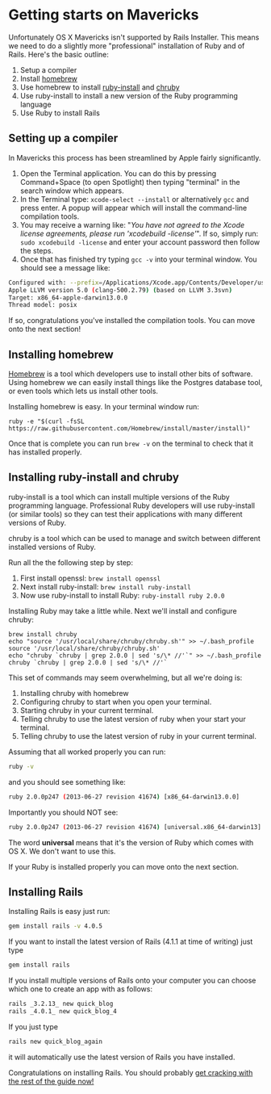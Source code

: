 # Getting starts on Mavericks

Unfortunately OS X Mavericks isn't supported by Rails Installer. This means we
need to do a slightly more "professional" installation of Ruby and of Rails.
Here's the basic outline:

1. Setup a compiler
2. Install [homebrew](http://brew.sh)
3. Use homebrew to install [ruby-install](https://github.com/postmodern/ruby-install) and [chruby](https://github.com/postmodern/chruby)
4. Use ruby-install to install a new version of the Ruby programming language
5. Use Ruby to install Rails

## Setting up a compiler

In Mavericks this process has been streamlined by Apple fairly significantly.

1. Open the Terminal application. You can do this by pressing Command+Space (to open Spotlight) then typing "terminal" in the search window which appears.
2. In the Terminal type: `xcode-select --install` or alternatively `gcc` and press enter. A popup will appear which will install the command-line compilation tools.
3. You may receive a warning like: "_You have not agreed to the Xcode license agreements, please run 'xcodebuild -license'_". If so, simply run: `sudo xcodebuild -license` and enter your account password then follow the steps.
4. Once that has finished try typing `gcc -v` into your terminal window. You should see a message like:

```sh
Configured with: --prefix=/Applications/Xcode.app/Contents/Developer/usr
Apple LLVM version 5.0 (clang-500.2.79) (based on LLVM 3.3svn)
Target: x86_64-apple-darwin13.0.0
Thread model: posix
```

If so, congratulations you've installed the compilation tools. You can move
onto the next section!

## Installing homebrew

[Homebrew](http://brew.sh) is a tool which developers use to install other bits
of software. Using homebrew we can easily install things like the Postgres
database tool, or even tools which lets us install other tools.

Installing homebrew is easy. In your terminal window run:

```
ruby -e "$(curl -fsSL https://raw.githubusercontent.com/Homebrew/install/master/install)"
```

Once that is complete you can run `brew -v` on the terminal to check that it
has installed properly.

## Installing ruby-install and chruby

ruby-install is a tool which can install multiple versions of the Ruby
programming language.  Professional Ruby developers will use ruby-install (or
    similar tools) so they can test their applications with many different
versions of Ruby.

chruby is a tool which can be used to manage and switch between different
installed versions of Ruby.

Run all the the following step by step:

1. First install openssl: `brew install openssl`
2. Next install ruby-install: `brew install ruby-install`
3. Now use ruby-install to install Ruby: `ruby-install ruby 2.0.0`

Installing Ruby may take a little while. Next we'll install and configure
chruby:

```
brew install chruby
echo "source '/usr/local/share/chruby/chruby.sh'" >> ~/.bash_profile
source '/usr/local/share/chruby/chruby.sh'
echo "chruby `chruby | grep 2.0.0 | sed 's/\* //'`" >> ~/.bash_profile
chruby `chruby | grep 2.0.0 | sed 's/\* //'`
```

This set of commands may seem overwhelming, but all we're doing is:

1. Installing chruby with homebrew
2. Configuring chruby to start when you open your terminal.
3. Starting chruby in your current terminal.
4. Telling chruby to use the latest version of ruby when your start your terminal.
5. Telling chruby to use the latest version of ruby in your current terminal.

Assuming that all worked properly you can run:

```sh
ruby -v
```

and you should see something like:

```sh
ruby 2.0.0p247 (2013-06-27 revision 41674) [x86_64-darwin13.0.0]
```

Importantly you should NOT see:

```sh
ruby 2.0.0p247 (2013-06-27 revision 41674) [universal.x86_64-darwin13]
```

The word __universal__ means that it's the version of Ruby which comes with OS
X.  We don't want to use this.

If your Ruby is installed properly you can move onto the next section.

## Installing Rails

Installing Rails is easy just run:

```sh
gem install rails -v 4.0.5
```

If you want to install the latest version of Rails (4.1.1 at time of writing)
  just type

```sh
gem install rails
```

If you install multiple versions of Rails onto your computer you can choose
which one to create an app with as follows:

```sh
rails _3.2.13_ new quick_blog
rails _4.0.1_ new quick_blog_4
```

If you just type

```sh
rails new quick_blog_again
```

it will automatically use the latest version of Rails you have installed.

Congratulations on installing Rails. You should probably [get cracking with the
rest of the guide now!](/guides/installfest40/getting_started)


